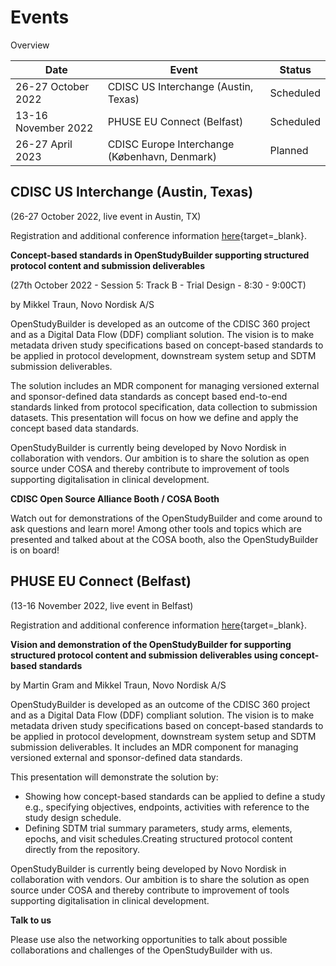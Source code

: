 # Events

Overview

Date | Event | Status 
-- | -- | -- 
26-27 October 2022 | CDISC US Interchange (Austin, Texas) |  Scheduled   
13-16 November 2022 | PHUSE EU Connect (Belfast) |  Scheduled 
26-27 April 2023 | CDISC Europe Interchange (København, Denmark) |  Planned

## CDISC US Interchange (Austin, Texas)

(26-27 October 2022, live event in Austin, TX)

Registration and additional conference information [here](https://www.cdisc.org/events/interchange/2022-us-interchange){target=_blank}.

**Concept-based standards in OpenStudyBuilder supporting structured protocol content and submission deliverables**

(27th October 2022 - Session 5: Track B - Trial Design - 8:30 - 9:00CT)

by Mikkel Traun, Novo Nordisk A/S

OpenStudyBuilder is developed as an outcome of the CDISC 360 project and as a Digital Data Flow (DDF) compliant solution. The vision is to make metadata driven study specifications based on concept-based standards to be applied in protocol development, downstream system setup and SDTM submission deliverables.

The solution includes an MDR component for managing versioned external and sponsor-defined data standards as concept based end-to-end standards linked from protocol specification, data collection to submission datasets. This presentation will focus on how we define and apply the concept based data standards.

OpenStudyBuilder is currently being developed by Novo Nordisk in collaboration with vendors. Our ambition is to share the solution as open source under COSA and thereby contribute to improvement of tools supporting digitalisation in clinical development.  

**CDISC Open Source Alliance Booth / COSA Booth**

Watch out for demonstrations of the OpenStudyBuilder and come around to ask questions and learn more! Among other tools and topics which are presented and talked about at the COSA booth, also the OpenStudyBuilder is on board!

## PHUSE EU Connect (Belfast)

(13-16 November 2022, live event in Belfast)

Registration and additional conference information [here](https://www.phuse-events.org/attend/frontend/reg/thome.csp?pageID=8190&eventID=16){target=_blank}.

**Vision and demonstration of the OpenStudyBuilder for supporting structured protocol content and submission deliverables using concept-based standards**

by Martin Gram and Mikkel Traun, Novo Nordisk A/S

OpenStudyBuilder is developed as an outcome of the CDISC 360 project and as a Digital Data Flow (DDF) compliant solution. The vision is to make metadata driven study specifications based on concept-based standards to be applied in protocol development, downstream system setup and SDTM submission deliverables. It includes an MDR component for managing versioned external and sponsor-defined data standards. 

This presentation will demonstrate the solution by:

- Showing how concept-based standards can be applied to define a study e.g., specifying objectives, endpoints, activities with reference to the study design schedule.
- Defining SDTM trial summary parameters, study arms, elements, epochs, and visit schedules.Creating structured protocol content directly from the repository.
 
OpenStudyBuilder is currently being developed by Novo Nordisk in collaboration with vendors. Our ambition is to share the solution as open source under COSA and thereby contribute to improvement of tools supporting digitalisation in clinical development.

**Talk to us**

Please use also the networking opportunities to talk about possible collaborations and challenges of the OpenStudyBuilder with us. 
